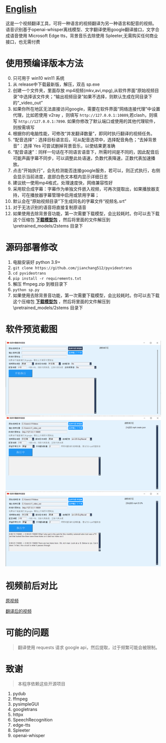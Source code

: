 # [English](./README_ENG.md)

这是一个视频翻译工具，可将一种语言的视频翻译为另一种语言和配音的视频。
语音识别基于openai-whisper离线模型、文字翻译使用google翻译接口，文字合成语音使用 Microsoft Edge tts，背景音乐去除使用 Spleeter,无需购买任何商业接口，也无需付费

# 使用预编译版本方法
0. 只可用于 win10 win11 系统
1. 从 release中下载最新版，解压，双击 sp.exe
2. 创建一个文件夹，里面存放 mp4视频(mkv,avi,mpg),从软件界面“原始视频目录”中选择该文件夹；“输出视频目录”如果不选择，则默认生成在同目录下的“_video_out”
3. 如果你所在地区无法直接访问google，需要在软件界面“网络连接代理”中设置代理，比如若使用 v2ray ，则填写 `http://127.0.0.1:10809`,若clash，则填写 `http://127.0.0.1:7890`. 如果你修改了默认端口或使用的其他代理软件，则按需填写
4. 根据你的电脑性能，可修改“并发翻译数量”，即同时执行翻译的视频任务。
5. “配音选择”：选择目标语言后，可从配音选项中，选择配音角色；“去掉背景音”：选择 Yes 可尝试删掉背景音乐，以使结果更准确
6. “配音语速”：同样一句话在不同语言语音下，所需时间是不同的，因此配音后可能声画字幕不同步，可以调整此处语速，负数代表降速，正数代表加速播放。
7. 点击“开始执行”，会先检测能否连接google服务，若可以，则正式执行，右侧会显示当前进度，底部白色文本框内显示详细日志
8. 建议统一使用mp4格式，处理速度快，网络兼容性好
9. 采用软合成字幕：字幕作为单独文件嵌入视频，可再次提取出，如果播放器支持，可在播放器字幕管理中启用或禁用字幕；
10. 默认会在“原始视频目录”下生成同名的字幕文件“视频名.srt”
11. 对于无法识别的语音将直接复制原语音
12. 如果使用去除背景音功能，第一次需要下载模型，会比较耗时。你可以去下载这个压缩包  [**下载模型包**](https://github.com/jianchang512/pyvideotrans/releases/download/v0.3/2stems.zip)  ，然后将里面的文件解压到 \pretrained_models/2stems 目录下

# 源码部署修改

1. 电脑安装好 python 3.9+
2. `git clone https://github.com/jianchang512/pyvideotrans`
3. `cd pyvideotrans`
4. `pip install -r requirements.txt`
5. 解压 ffmpeg.zip 到根目录下
6. `python sp.py`
7. 如果使用去除背景音功能，第一次需要下载模型，会比较耗时。你可以去下载这个压缩包 [**下载模型包**](https://github.com/jianchang512/pyvideotrans/releases/download/v0.3/2stems.zip)  ，然后将里面的文件解压到 \pretrained_models/2stems 目录下

# 软件预览截图

![](./images/1.png)
![](./images/2.png)
![](./images/3.png)

# 视频前后对比
[原视频](https://www.wonyes.org/images/raw.mp4)

[翻译后的视频](https://www.wonyes.org/images/new.mp4)

# 可能的问题

> 翻译使用 requests 请求 google api，然后提取，过于频繁可能会被限制。


# 致谢

> 本程序依赖这些开源项目

1. pydub
2. ffmpeg
3. pysimpleGUI
4. googletrans
5. httpx
6. SpeechRecognition
7. edge-tts
8. Spleeter
9. openai-whisper


